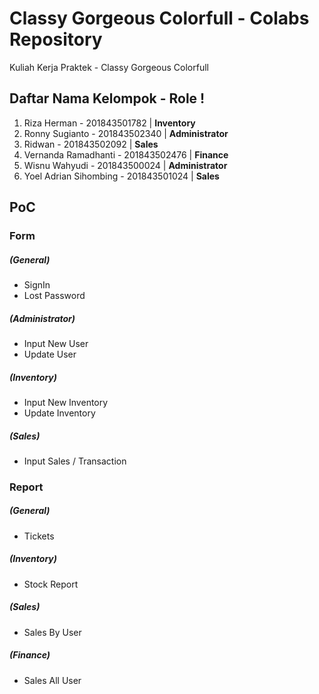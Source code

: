 # Classy Gorgeous Colorfull - Colabs Repository
Kuliah Kerja Praktek - Classy Gorgeous Colorfull

## Daftar Nama Kelompok - Role !
1. Riza Herman - 201843501782 | **Inventory**
2. Ronny Sugianto - 201843502340 | **Administrator** 
3. Ridwan - 201843502092 | **Sales**
4. Vernanda Ramadhanti - 201843502476 | **Finance**
5. Wisnu Wahyudi - 201843500024 | **Administrator**
6. Yoel Adrian Sihombing - 201843501024 | **Sales**

## PoC
### Form
##### (General)
- SignIn 
- Lost Password
##### (Administrator)
- Input New User 
- Update User
##### (Inventory)
- Input New Inventory 
- Update Inventory
##### (Sales)
- Input Sales / Transaction

### Report
##### (General)
- Tickets
##### (Inventory)
- Stock Report
##### (Sales)
- Sales By User
##### (Finance)
- Sales All User
